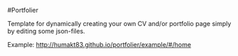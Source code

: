 #Portfolier

Template for dynamically creating your own CV and/or portfolio page simply by editing some json-files.

Example: http://humakt83.github.io/portfolier/example/#/home
